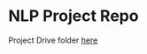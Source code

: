 # NLP Project Repo

Project Drive folder [here](https://drive.google.com/open?id=1-MucJRXvx_dxEelqefdB2azefQ4Ov1C9 "NLP Project Drive Folder")
